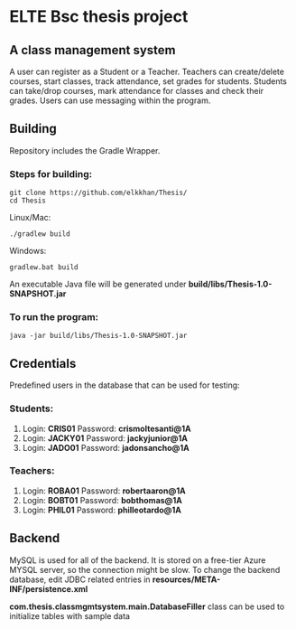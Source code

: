 # ELTE Bsc thesis project
## A class management system
A user can register as a Student or a Teacher.
Teachers can create/delete courses, start classes, track attendance, set grades for students.
Students can take/drop courses, mark attendance for classes and check their grades.
Users can use messaging within the program.

## Building
Repository includes the Gradle Wrapper.
### Steps for building:
```
git clone https://github.com/elkkhan/Thesis/
cd Thesis
```
Linux/Mac:
```
./gradlew build
```
Windows:
```
gradlew.bat build
```
An executable Java file will be generated under **build/libs/Thesis-1.0-SNAPSHOT.jar**

### To run the program:
```
java -jar build/libs/Thesis-1.0-SNAPSHOT.jar
```
## Credentials
Predefined users in the database that can be used for testing:
### Students:
1) Login: **CRIS01**
   Password: **crismoltesanti@1A**
2) Login: **JACKY01**
   Password: **jackyjunior@1A**
3) Login: **JADO01**
   Password: **jadonsancho@1A**
### Teachers:
1) Login: **ROBA01**
   Password: **robertaaron@1A**
2) Login: **BOBT01**
   Password: **bobthomas@1A**
3) Login: **PHIL01**
   Password: **philleotardo@1A**

 ## Backend
MySQL is used for all of the backend.
It is stored on a free-tier Azure MYSQL server, so the connection might be slow.
To change the backend database, edit JDBC related entries in **resources/META-INF/persistence.xml**

**com.thesis.classmgmtsystem.main.DatabaseFiller** class can be used to initialize tables with sample data
